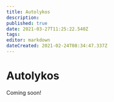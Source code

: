 ```yaml
---
title: Autolykos
description: 
published: true
date: 2021-03-27T11:25:22.540Z
tags: 
editor: markdown
dateCreated: 2021-02-24T08:34:47.337Z
---
```


# Autolykos
Coming soon!